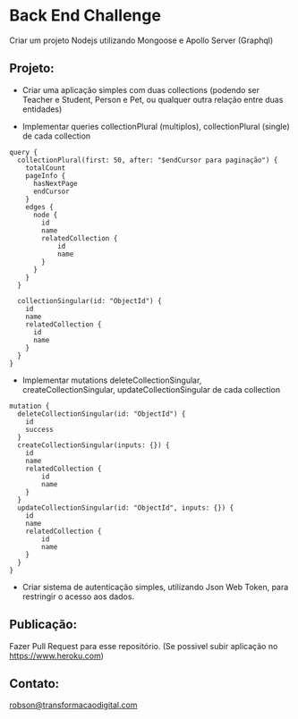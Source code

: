 ﻿# Back End Challenge

Criar um projeto Nodejs utilizando Mongoose e Apollo Server (Graphql)


## Projeto:

* Criar uma aplicação simples com duas collections (podendo ser Teacher e Student, Person e Pet, ou qualquer outra relação entre duas entidades)

* Implementar queries collectionPlural (multiplos), collectionPlural (single) de cada collection

```
query {
  collectionPlural(first: 50, after: "$endCursor para paginação") {
    totalCount
    pageInfo {
      hasNextPage
      endCursor
    }
    edges {
      node {
        id
        name
        relatedCollection {
            id
            name
        }
      }
    }
  }
  
  collectionSingular(id: "ObjectId") {
    id
    name
    relatedCollection {
      id
      name
    }
  }
}
```

* Implementar mutations deleteCollectionSingular, createCollectionSingular, updateCollectionSingular de cada collection
```
mutation {
  deleteCollectionSingular(id: "ObjectId") {
    id
    success
  }
  createCollectionSingular(inputs: {}) {
    id
    name
    relatedCollection {
        id
        name
    }
  }
  updateCollectionSingular(id: "ObjectId", inputs: {}) {
    id
    name
    relatedCollection {
        id
        name
    }
  }
}
```

* Criar sistema de autenticação simples, utilizando Json Web Token, para restringir o acesso aos dados.

## Publicação:

Fazer Pull Request para esse repositório. (Se possivel subir aplicação no https://www.heroku.com)

## Contato:
robson@transformacaodigital.com

